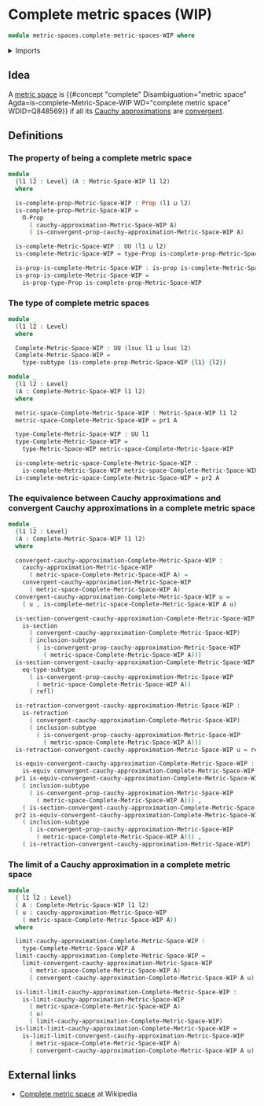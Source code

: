 # Complete metric spaces (WIP)

```agda
module metric-spaces.complete-metric-spaces-WIP where
```

<details><summary>Imports</summary>

```agda
open import elementary-number-theory.positive-rational-numbers

open import foundation.dependent-pair-types
open import foundation.equivalences
open import foundation.identity-types
open import foundation.propositions
open import foundation.retractions
open import foundation.sections
open import foundation.subtypes
open import foundation.universe-levels

open import metric-spaces.cauchy-approximations-metric-spaces-WIP
open import metric-spaces.convergent-cauchy-approximations-metric-spaces-WIP
open import metric-spaces.limits-of-cauchy-approximations-metric-spaces-WIP
open import metric-spaces.metric-spaces-WIP
```

</details>

## Idea

A [metric space](metric-spaces.metric-spaces-WIP.md) is
{{#concept "complete" Disambiguation="metric space" Agda=is-complete-Metric-Space-WIP WD="complete metric space" WDID=Q848569}}
if all its
[Cauchy approximations](metric-spaces.cauchy-approximations-metric-spaces-WIP.md)
are
[convergent](metric-spaces.convergent-cauchy-approximations-metric-spaces-WIP.md).

## Definitions

### The property of being a complete metric space

```agda
module _
  {l1 l2 : Level} (A : Metric-Space-WIP l1 l2)
  where

  is-complete-prop-Metric-Space-WIP : Prop (l1 ⊔ l2)
  is-complete-prop-Metric-Space-WIP =
    Π-Prop
      ( cauchy-approximation-Metric-Space-WIP A)
      ( is-convergent-prop-cauchy-approximation-Metric-Space-WIP A)

  is-complete-Metric-Space-WIP : UU (l1 ⊔ l2)
  is-complete-Metric-Space-WIP = type-Prop is-complete-prop-Metric-Space-WIP

  is-prop-is-complete-Metric-Space-WIP : is-prop is-complete-Metric-Space-WIP
  is-prop-is-complete-Metric-Space-WIP =
    is-prop-type-Prop is-complete-prop-Metric-Space-WIP
```

### The type of complete metric spaces

```agda
module _
  (l1 l2 : Level)
  where

  Complete-Metric-Space-WIP : UU (lsuc l1 ⊔ lsuc l2)
  Complete-Metric-Space-WIP =
    type-subtype (is-complete-prop-Metric-Space-WIP {l1} {l2})
```

```agda
module _
  {l1 l2 : Level}
  (A : Complete-Metric-Space-WIP l1 l2)
  where

  metric-space-Complete-Metric-Space-WIP : Metric-Space-WIP l1 l2
  metric-space-Complete-Metric-Space-WIP = pr1 A

  type-Complete-Metric-Space-WIP : UU l1
  type-Complete-Metric-Space-WIP =
    type-Metric-Space-WIP metric-space-Complete-Metric-Space-WIP

  is-complete-metric-space-Complete-Metric-Space-WIP :
    is-complete-Metric-Space-WIP metric-space-Complete-Metric-Space-WIP
  is-complete-metric-space-Complete-Metric-Space-WIP = pr2 A
```

### The equivalence between Cauchy approximations and convergent Cauchy approximations in a complete metric space

```agda
module _
  {l1 l2 : Level}
  (A : Complete-Metric-Space-WIP l1 l2)
  where

  convergent-cauchy-approximation-Complete-Metric-Space-WIP :
    cauchy-approximation-Metric-Space-WIP
      ( metric-space-Complete-Metric-Space-WIP A) →
    convergent-cauchy-approximation-Metric-Space-WIP
      ( metric-space-Complete-Metric-Space-WIP A)
  convergent-cauchy-approximation-Complete-Metric-Space-WIP u =
    ( u , is-complete-metric-space-Complete-Metric-Space-WIP A u)

  is-section-convergent-cauchy-approximation-Complete-Metric-Space-WIP :
    is-section
      ( convergent-cauchy-approximation-Complete-Metric-Space-WIP)
      ( inclusion-subtype
        ( is-convergent-prop-cauchy-approximation-Metric-Space-WIP
          ( metric-space-Complete-Metric-Space-WIP A)))
  is-section-convergent-cauchy-approximation-Complete-Metric-Space-WIP u =
    eq-type-subtype
      ( is-convergent-prop-cauchy-approximation-Metric-Space-WIP
        ( metric-space-Complete-Metric-Space-WIP A))
      ( refl)

  is-retraction-convergent-cauchy-approximation-Metric-Space-WIP :
    is-retraction
      ( convergent-cauchy-approximation-Complete-Metric-Space-WIP)
      ( inclusion-subtype
        ( is-convergent-prop-cauchy-approximation-Metric-Space-WIP
          ( metric-space-Complete-Metric-Space-WIP A)))
  is-retraction-convergent-cauchy-approximation-Metric-Space-WIP u = refl

  is-equiv-convergent-cauchy-approximation-Complete-Metric-Space-WIP :
    is-equiv convergent-cauchy-approximation-Complete-Metric-Space-WIP
  pr1 is-equiv-convergent-cauchy-approximation-Complete-Metric-Space-WIP =
    ( inclusion-subtype
      ( is-convergent-prop-cauchy-approximation-Metric-Space-WIP
        ( metric-space-Complete-Metric-Space-WIP A))) ,
    ( is-section-convergent-cauchy-approximation-Complete-Metric-Space-WIP)
  pr2 is-equiv-convergent-cauchy-approximation-Complete-Metric-Space-WIP =
    ( inclusion-subtype
      ( is-convergent-prop-cauchy-approximation-Metric-Space-WIP
        ( metric-space-Complete-Metric-Space-WIP A))) ,
    ( is-retraction-convergent-cauchy-approximation-Metric-Space-WIP)
```

### The limit of a Cauchy approximation in a complete metric space

```agda
module _
  { l1 l2 : Level}
  ( A : Complete-Metric-Space-WIP l1 l2)
  ( u : cauchy-approximation-Metric-Space-WIP
    ( metric-space-Complete-Metric-Space-WIP A))
  where

  limit-cauchy-approximation-Complete-Metric-Space-WIP :
    type-Complete-Metric-Space-WIP A
  limit-cauchy-approximation-Complete-Metric-Space-WIP =
    limit-convergent-cauchy-approximation-Metric-Space-WIP
      ( metric-space-Complete-Metric-Space-WIP A)
      ( convergent-cauchy-approximation-Complete-Metric-Space-WIP A u)

  is-limit-limit-cauchy-approximation-Complete-Metric-Space-WIP :
    is-limit-cauchy-approximation-Metric-Space-WIP
      ( metric-space-Complete-Metric-Space-WIP A)
      ( u)
      ( limit-cauchy-approximation-Complete-Metric-Space-WIP)
  is-limit-limit-cauchy-approximation-Complete-Metric-Space-WIP =
    is-limit-limit-convergent-cauchy-approximation-Metric-Space-WIP
      ( metric-space-Complete-Metric-Space-WIP A)
      ( convergent-cauchy-approximation-Complete-Metric-Space-WIP A u)
```

## External links

- [Complete metric space](https://en.wikipedia.org/wiki/Complete_metric_space)
  at Wikipedia
